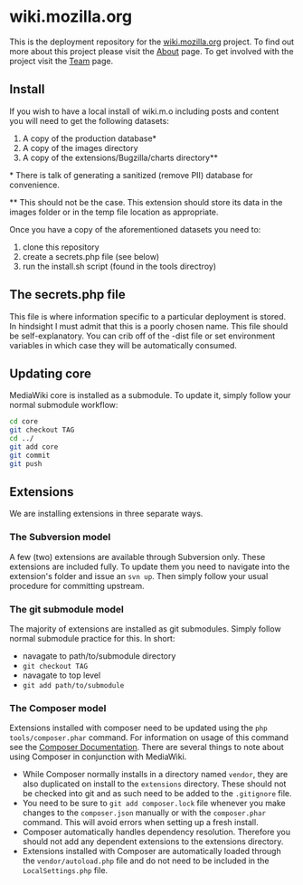 wiki.mozilla.org
================

This is the deployment repository for the [wiki.mozilla.org](https://wiki.mozilla.org) project. To find out more about this project please visit the [About](https://wiki.mozilla.org/MozillaWiki:About) page. To get involved with the project visit the [Team](https://wiki.mozilla.org/MozillaWiki:Team) page.

## Install
If you wish to have a local install of wiki.m.o including posts and content you will need to get the following datasets:

1. A copy of the production database*
2. A copy of the images directory
3. A copy of the extensions/Bugzilla/charts directory**

\* There is talk of generating a sanitized (remove PII) database for convenience.

** This should not be the case. This extension should store its data in the images folder or in the temp file location as appropriate.

Once you have a copy of the aforementioned datasets you need to:

1. clone this repository
2. create a secrets.php file (see below)
3. run the install.sh script (found in the tools directroy)

## The secrets.php file
This file is where information specific to a particular deployment is stored. In hindsight I must admit that this is a poorly chosen name. This file should be self-explanatory. You can crib off of the -dist file or set environment variables in which case they will be automatically consumed.

## Updating core
MediaWiki core is installed as a submodule. To update it, simply follow your normal submodule workflow:
```bash
cd core
git checkout TAG
cd ../
git add core
git commit
git push
```

## Extensions
We are installing extensions in three separate ways.
### The Subversion model
A few (two) extensions are available through Subversion only. These extensions are included fully. To update them you need to navigate into the extension's folder and issue an `svn up`. Then simply follow your usual procedure for committing upstream.
### The git submodule model
The majority of extensions are installed as git submodules. Simply follow normal submodule practice for this. In short:
- navagate to path/to/submodule directory
- `git checkout TAG`
- navagate to top level
- `git add path/to/submodule`

### The Composer model
Extensions installed with composer need to be updated using the `php tools/composer.phar` command. For information on usage of this command see the [Composer Documentation](https://getcomposer.org/doc/). There are several things to note about using Composer in conjunction with MediaWiki.
- While Composer normally installs in a directory named `vendor`, they are also duplicated on install to the `extensions` directory. These should not be checked into git and as such need to be added to the `.gitignore` file.
- You need to be sure to `git add composer.lock` file whenever you make changes to the `composer.json` manually or with the `composer.phar` command. This will avoid errors when setting up a fresh install.
- Composer automatically handles dependency resolution. Therefore you should not add any dependent extensions to the extensions directory.
- Extensions installed with Composer are automatically loaded through the `vendor/autoload.php` file and do not need to be included in the `LocalSettings.php` file.
